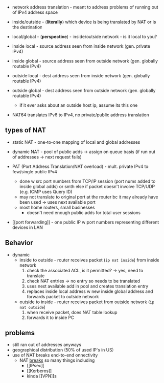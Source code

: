 - network address translation - meant to address problems of running out of IPv4 address space

- inside/outside - (**literally**) which device is being translated by NAT or is the destination
- local/global - (**perspective**) - inside/outside network - is it local to you?

- inside local - source address seen from inside network (gen. private IPv4)
- inside global - source address seen from outside network (gen. globally routable IPv4)
- outside local - dest address seen from inside network (gen. globally routable IPv4)
- outside global - dest address seen from outside network (gen. globally routable IPv4)
	- if it ever asks about an outside host ip, assume its this one

- NAT64 translates IPv6 to IPv4, no private/public address translation

## types of NAT
- static NAT - one-to-one mapping of local and global addresses
- dynamic NAT - pool of public adds -> assign on queue basis (if run out of addresses -> next request fails)

- PAT (Port Address Translation/NAT overload) - mult. private IPv4 to few/single public IPv4 
	- done w src port numbers from TCP/IP session (port nums added to inside global adds) or smth else if packet doesn't involve TCP/UDP (e.g. ICMP uses Query ID)
	- may not translate to original port at the router bc it may already have been used -> uses next available port
	- most home routers, small businesses
		- doesn't need enough public adds for total user sessions

- [[port forwarding]] - one public IP w port numbers representing different devices in LAN

## Behavior
- dynamic
	- inside to outside - router receives packet (`ip nat inside`) from inside network
		1. check the associated ACL, is it permitted? -> yes, need to translate
		2. check NAT entries -> no entry so needs to be translated
		3. uses next available add in pool and creates translation entry
		4. replaces inside local address w new inside global address and forwards packet to outside network
	- outside to inside - router receives packet from outside network (`ip nat outside`)
		1. when receive packet, does NAT table lookup
		2. forwards it to inside PC

## problems
- still ran out of addresses anyways
- geographical distribution (50% of used IP's in US)
- use of NAT breaks end-to-end onnectivity
	- NAT [breaks](https://web.mit.edu/6.033/2002/wwwdocs/papers/what-nats-break.html) so many things including
		- [[IPsec]]
		- [[Kerberos]]
		- kinda [[VPN]]s